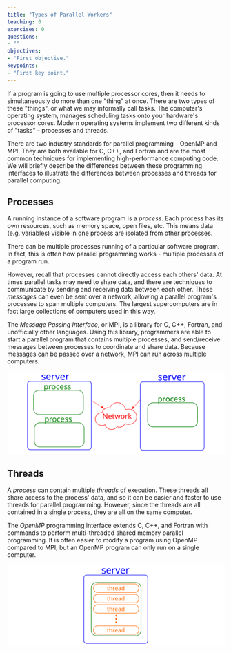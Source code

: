 ```yaml
---
title: "Types of Parallel Workers"
teaching: 0
exercises: 0
questions:
- ""
objectives:
- "First objective."
keypoints:
- "First key point."
---
```


If a program is going to use multiple processor cores, then it needs to simultaneously do more than one "thing" at once.  There are two types of these "things", or what we may informally call tasks.  The computer's  operating system, manages scheduling tasks onto your hardware's processor cores.  Modern operating systems implement two different kinds of "tasks" - processes and threads.

There are two industry standards for parallel programming - OpenMP and MPI.  They are both available for C, C++, and Fortran and are the most common techniques for implementing high-performance computing code.  We will briefly describe the differences between these programming interfaces to illustrate the differences between processes and threads for parallel computing.

## Processes

A running instance of a software program is a *process*.  Each process has its own resources, such as memory space, open files, etc.  This means data (e.g. variables) visible in one process are isolated from other processes.

There can be multiple processes running of a particular software program.  In fact, this is often how parallel programming works - multiple processes of a program run.

However, recall that processes cannot directly access each others' data.  At times parallel tasks may need to share data, and there are techniques to communicate by sending and receiving data between each other.  These *messages* can even be sent over a network, allowing a parallel program's processes to span multiple computers.  The largest supercomputers are in fact large collections of computers used in this way.

The *Message Passing Interface*, or MPI, is a library for C, C++, Fortran, and unofficially other languages.  Using this library, programmers are able to start a parallel program that contains multiple processes, and send/receive messages between processes to coordinate and share data.  Because messages can be passed over a network, MPI can run across multiple computers.

![Parallel Processes](../fig/multiprocess.svg)

## Threads

A *process* can contain multiple *threads* of execution.  These threads all share access to the process' data, and so it can be easier and faster to use threads for parallel programming.  However, since the threads are all contained in a single process, they are all on the same computer.

The *OpenMP* programming interface extends C, C++, and Fortran with commands to perform multi-threaded shared memory parallel programming.  It is often easier to modify a program using OpenMP compared to MPI, but an OpenMP program can only run on a single computer.

![Parallel Threads](../fig/multithreading.svg)
